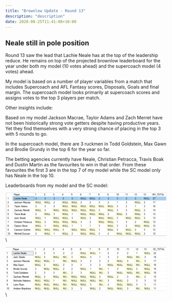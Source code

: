 ```yaml
---
title: "Brownlow Update - Round 13"
description: "description"
date: 2020-08-25T11:41:08+10:00
---
```


## Neale still in pole position 

Round 13 saw the lead that Lachie Neale has at the top of the leadership reduce. He remains on top of the projected brownlow leaderboard for the year under both my model (10 votes ahead) and the supercoach model (4 votes) ahead. 

My model is based on a number of player variables from a match that includes Supercoach and AFL Fantasy scores, Disposals, Goals and final margin. The supercoach model looks primarily at supercoach scores and assigns votes to the top 3 players per match. 

Other insights include:

Based on my model Jackson Macrae, Taylor Adams and Zach Merret have not been historically strong vote getters despite having productive years. Yet they find themselves with a very strong chance of placing in the top 3 with 5 rounds to go.

In the supercoach model, there are 3 ruckmen in Todd Goldstein, Max Gawn and Brodie Grundy in the top 6 for the year so far.

The betting agencies currently have Neale, Christian Petracca, Travis Boak and Dustin Martin as the favourites to win in that order. From these favourites the first 3 are in the top 7 of my model while the SC model only has Neale in the top 10.

Leaderboards from my model and the SC model:

![ERD_1](https://raw.githubusercontent.com/briankleo/myblog/master/image/2020%20Round%2013%20Brownlow%20Mymodel.png?token=AQBDIGFQI7CJHH354WJ5S5S7CKPZ4)\

![ERD_1](https://raw.githubusercontent.com/briankleo/myblog/master/image/2020%20Round%2013%20Brownlow%20SCmodel.png?token=AQBDIGFQI7CJHH354WJ5S5S7CKPZ4)\